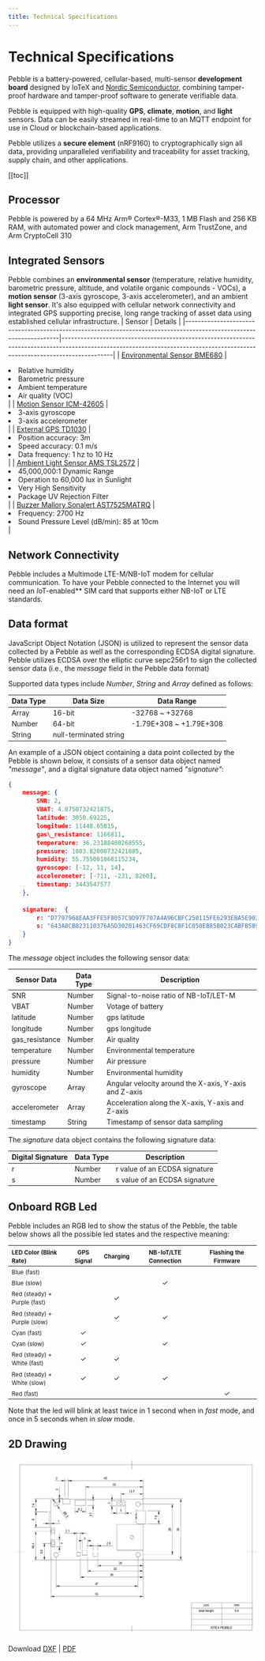 ```yaml
---
title: Technical Specifications
---
```


# Technical Specifications

Pebble is a battery-powered, cellular-based, multi-sensor **development board** designed by IoTeX and [Nordic Semiconductor](https://www.nordicsemi.com), combining tamper-proof hardware and tamper-proof software to generate verifiable data.

Pebble is equipped with high-quality **GPS**, **climate**, **motion**, and **light** sensors. Data can be easily streamed in real-time to an MQTT endpoint for use in Cloud or blockchain-based applications.

Pebble utilizes a **secure element** (nRF9160) to cryptographically sign all data, providing unparalleled verifiability and traceability for asset tracking, supply chain, and other applications.

[[toc]]

## Processor

Pebble is powered by a 64 MHz Arm® Cortex®-M33, 1 MB Flash and 256 KB RAM, with automated power and clock management, Arm TrustZone, and Arm CryptoCell 310

## Integrated Sensors

Pebble combines an **environmental sensor** (temperature, relative humidity, barometric pressure, altitude, and volatile organic compounds - VOCs), a **motion sensor** (3-axis gyroscope, 3-axis accelerometer), and an ambient **light sensor**. It's also equipped with cellular network connectivity and integrated GPS supporting precise, long range tracking of asset data using established cellular infrastructure.
| Sensor | Details |
|--------------------------------------------------------------------------------------------------------------------|----------------------------------------------------------------------------------------------------------------------------------------------------------------------------|
| [ Environmental Sensor BME680](https://www.bosch-sensortec.com/products/environmental-sensors/gas-sensors-bme680/) | <li>Relative humidity</li><li>Barometric pressure</li><li>Ambient temperature</li><li>Air quality (VOC) </li> |
| [ Motion Sensor ICM-42605](https://www.invensense.com/products/motion-tracking/6-axis/icm-42605/) | <li>3-axis gyroscope</li><li>3-axis accelerometer </li> |
| [ External GPS TD1030](http://www.techtotop.com/detail.aspx?cid=956) | <li>Position accuracy: 3m </li><li>Speed accuracy: 0.1 m/s</li><li>Data frequency: 1 hz to 10 Hz</li> |
| [ Ambient Light Sensor AMS TSL2572](https://ams.com/tsl25721) | <li>45,000,000:1 Dynamic Range</li><li>Operation to 60,000 lux in Sunlight</li><li>Very High Sensitivity</li><li>Package UV Rejection Filter</li> |
| [ Buzzer Mallory Sonalert AST7525MATRQ](https://www.mallory-sonalert.com/DetailPage.aspx?Catalog_Number=AST7525MATRQ&Part_Id=452) | <li>Frequency: 2700 Hz</li><li>Sound Pressure Level (dB/min): 85 at 10cm </li> |

## Network Connectivity

Pebble includes a Multimode LTE-M/NB-IoT modem for cellular communication. To have your Pebble connected to the Internet you will need an *I*oT-enabled\*\* SIM card that supports either NB-IoT or LTE standards.

## Data format

JavaScript Object Notation (JSON) is utilized to represent the sensor data collected by a Pebble as well as the corresponding ECDSA digital signature. Pebble utilizes ECDSA over the elliptic curve sepc256r1 to sign the collected sensor data (i.e., the _message_ field in the Pebble data format)

Supported data types include _Number_, _String_ and _Array_ defined as follows:

| Data Type | Data Size              | Data Range              |
| --------- | ---------------------- | ----------------------- |
| Array     | 16-bit                 | -32768 ~ +32768         |
| Number    | 64-bit                 | -1.79E+308 ~ +1.79E+308 |
| String    | null-terminated string |

An example of a JSON object containing a data point collected by the Pebble is shown below, it consists of a sensor data object named _"message"_, and a digital signature data object named _"signature"_:

```json
{
	message: {
		SNR: 2,
		VBAT: 4.0750732421875,
		latitude: 3050.69225,
		longitude: 11448.65815,
		gas\_resistance: 1166811,
		temperature: 36.23188400268555,
		pressure: 1003.82000732421885,
		humidity: 55.755001068115234,
		gyroscope: [-12, 11, 14],
		accelerometer: [-711, -231, 8260],
		timestamp: 3443547577
	},

	signature:  {
		r: "D7797968EAA3FFE5F8057C9D97F707A4A96CBFC250115FE6293EBA5E90327174",
		s: "643A8CB823110376A5D30201463CF69CDF8CBF1C050EB85B023CABFB589C3222"
	}
}
```

The _message_ object includes the following sensor data:

| Sensor Data    | Data Type | Description                                           |
| -------------- | --------- | ----------------------------------------------------- |
| SNR            | Number    | Signal-to-noise ratio of NB-IoT/LET-M                 |
| VBAT           | Number    | Votage of battery                                     |
| latitude       | Number    | gps latitude                                          |
| longitude      | Number    | gps longitude                                         |
| gas_resistance | Number    | Air quality                                           |
| temperature    | Number    | Environmental temperature                             |
| pressure       | Number    | Air pressure                                          |
| humidity       | Number    | Environmental humidity                                |
| gyroscope      | Array     | Angular velocity around the X-axis, Y-axis and Z-axis |
| accelerometer  | Array     | Acceleration along the X-axis, Y-axis and Z-axis      |
| timestamp      | String    | Timestamp of sensor data sampling                     |

The _signature_ data object contains the following signature data:

| Digital Signature | Data Type | Description                   |
| ----------------- | --------- | ----------------------------- |
| r                 | Number    | r value of an ECDSA signature |
| s                 | Number    | s value of an ECDSA signature |

<div id="led-status-table"></div>

## Onboard RGB Led

Pebble includes an RGB led to show the status of the Pebble, the table below shows all the possible led states and the respective meaning:

| <small>LED Color (Blink Rate)</small>          | <small>GPS Signal</small> | <small>Charging</small> | <small>NB-IoT/LTE Connection</small> | <small>Flashing the Firmware</small> |
| :--------------------------------------------- | :-----------------------: | :---------------------: | :----------------------------------: | :----------------------------------: |
| <small>Blue (fast)</small>                     |                           |                         |                                      |                                      |
| <small>Blue (slow) </small>                    |                           |                         |                  ✓                   |                                      |
| <small>Red (steady) +<br>Purple (fast)</small> |                           |            ✓            |                                      |                                      |
| <small>Red (steady) +<br>Purple (slow)</small> |                           |            ✓            |                  ✓                   |                                      |
| <small>Cyan (fast)</small>                     |             ✓             |                         |                                      |                                      |
| <small>Cyan (slow) </small>                    |             ✓             |                         |                  ✓                   |                                      |
| <small>Red (steady) +<br>White (fast)</small>  |             ✓             |            ✓            |                                      |                                      |
| <small>Red (steady) +<br>White (slow)</small>  |             ✓             |            ✓            |                  ✓                   |                                      |
| <small>Red (fast)</small>                      |                           |                         |                                      |                  ✓                   |

Note that the led will blink at least twice in 1 second when in _fast_ mode, and once in 5 seconds when in _slow_ mode.

## 2D Drawing

![](/img/developer/pebble-drawing.jpg)

Download [DXF](/pebble-top-view.dxf) | [PDF](/pebble-drawing.pdf)
